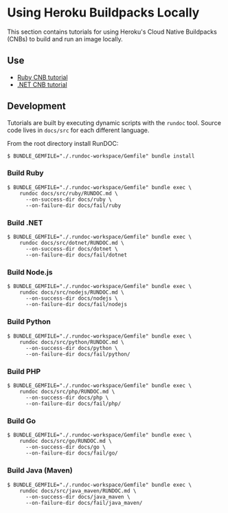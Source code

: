 # Using Heroku Buildpacks Locally

This section contains tutorials for using Heroku's Cloud Native Buildpacks (CNBs) to build and run an image locally.

## Use

- [Ruby CNB tutorial](docs/ruby/README.md)
- [.NET CNB tutorial](docs/dotnet/README.md)

## Development

Tutorials are built by executing dynamic scripts with the `rundoc` tool. Source code lives in `docs/src` for each different language.

From the root directory install RunDOC:

```
$ BUNDLE_GEMFILE="./.rundoc-workspace/Gemfile" bundle install
```

### Build Ruby

```
$ BUNDLE_GEMFILE="./.rundoc-workspace/Gemfile" bundle exec \
    rundoc docs/src/ruby/RUNDOC.md \
      --on-success-dir docs/ruby \
      --on-failure-dir docs/fail/ruby
```

### Build .NET

```
$ BUNDLE_GEMFILE="./.rundoc-workspace/Gemfile" bundle exec \
    rundoc docs/src/dotnet/RUNDOC.md \
      --on-success-dir docs/dotnet \
      --on-failure-dir docs/fail/dotnet
```

### Build Node.js

```
$ BUNDLE_GEMFILE="./.rundoc-workspace/Gemfile" bundle exec \
    rundoc docs/src/nodejs/RUNDOC.md \
      --on-success-dir docs/nodejs \
      --on-failure-dir docs/fail/nodejs
```

### Build Python

```
$ BUNDLE_GEMFILE="./.rundoc-workspace/Gemfile" bundle exec \
    rundoc docs/src/python/RUNDOC.md \
      --on-success-dir docs/python \
      --on-failure-dir docs/fail/python/
```

### Build PHP

```
$ BUNDLE_GEMFILE="./.rundoc-workspace/Gemfile" bundle exec \
    rundoc docs/src/php/RUNDOC.md \
      --on-success-dir docs/php \
      --on-failure-dir docs/fail/php/
```

### Build Go

```
$ BUNDLE_GEMFILE="./.rundoc-workspace/Gemfile" bundle exec \
    rundoc docs/src/go/RUNDOC.md \
      --on-success-dir docs/go \
      --on-failure-dir docs/fail/go/
```

### Build Java (Maven)

```
$ BUNDLE_GEMFILE="./.rundoc-workspace/Gemfile" bundle exec \
    rundoc docs/src/java_maven/RUNDOC.md \
      --on-success-dir docs/java_maven \
      --on-failure-dir docs/fail/java_maven/
```
